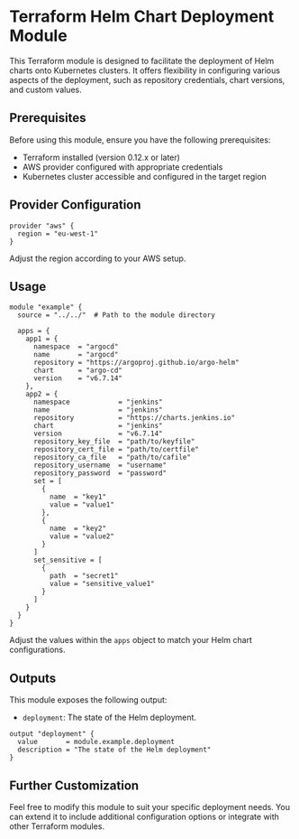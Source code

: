 # Terraform Helm Chart Deployment Module

This Terraform module is designed to facilitate the deployment of Helm charts onto Kubernetes clusters. It offers flexibility in configuring various aspects of the deployment, such as repository credentials, chart versions, and custom values.

## Prerequisites

Before using this module, ensure you have the following prerequisites:

- Terraform installed (version 0.12.x or later)
- AWS provider configured with appropriate credentials
- Kubernetes cluster accessible and configured in the target region

## Provider Configuration

```hcl
provider "aws" {
  region = "eu-west-1"
}
```

Adjust the region according to your AWS setup.

## Usage

```hcl
module "example" {
  source = "../../"  # Path to the module directory

  apps = {
    app1 = {
      namespace  = "argocd"
      name       = "argocd"
      repository = "https://argoproj.github.io/argo-helm"
      chart      = "argo-cd"
      version    = "v6.7.14"
    },
    app2 = {
      namespace            = "jenkins"
      name                 = "jenkins"
      repository           = "https://charts.jenkins.io"
      chart                = "jenkins"
      version              = "v6.7.14"
      repository_key_file  = "path/to/keyfile"
      repository_cert_file = "path/to/certfile"
      repository_ca_file   = "path/to/cafile"
      repository_username  = "username"
      repository_password  = "password"
      set = [
        {
          name  = "key1"
          value = "value1"
        },
        {
          name  = "key2"
          value = "value2"
        }
      ]
      set_sensitive = [
        {
          path  = "secret1"
          value = "sensitive_value1"
        }
      ]
    }
  }
}
```

Adjust the values within the `apps` object to match your Helm chart configurations.

## Outputs

This module exposes the following output:

- `deployment`: The state of the Helm deployment.

```hcl
output "deployment" {
  value       = module.example.deployment
  description = "The state of the Helm deployment"
}
```

## Further Customization

Feel free to modify this module to suit your specific deployment needs. You can extend it to include additional configuration options or integrate with other Terraform modules.
